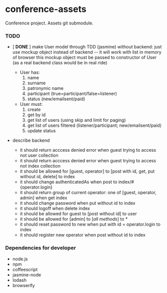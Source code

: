 conference-assets
=================

Conference project. Assets git submodule.

### TODO

- [ __DONE__ ]  make User model through TDD (jasmine) without backend:
just use mockup object instead of backend -- it will work with list in memory of browser
this mockup object must be passed to constructor of User (as a real backend class would be in real ride)

   * User has:
      1. name
      2. surname
      3. patronymic name
      4. participant (true=participant/false=listener)
      5. status (new/emailsent/paid)
   * User must:
      1. create
      2. get by id
      3. get list of users (using skip and limit for paging)
      4. get list of users filtered (listener/participant; new/emailsent/paid)
      5. update status


- describe backend
   * it should return acccess denied error when guest trying to access not user collection
   * it should return acccess denied error when guest trying to access not index collection
   * it should be allowed for [guest, operator] to [post with id, get, put without id, delete] to index
   * it should change authenticatedAs when post to index/#{operator.login}
   * it should return group of current operator: one of [guest, operator, admin] when get index
   * it should change password when put without id to index
   * it should logoff when delete index
   * it should be allowed for guest to [post without id] to user
   * it should be allowed for [admin] to [*all methods*] to *
   * it should reset password to new when put with id = operator.login to index
   * it should register new operator when post without id to index

### Dependencies for developer

- node.js
- npm
- coffeescript
- jasmine-node
- lodash
- browserify
